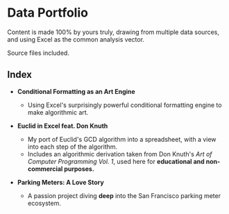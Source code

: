 # **Data Portfolio**

Content is made 100% by yours truly, drawing from multiple data sources, and using Excel as the common analysis vector.

Source files included.

## **Index**

- **Conditional Formatting as an Art Engine**
    - Using Excel's surprisingly powerful conditional formatting engine to make algorithmic art.

- **Euclid in Excel feat. Don Knuth**
    - My port of Euclid's GCD algorithm into a spreadsheet, with a view into each step of the algorithm.
    - Includes an algorithmic derivation taken from Don Knuth's _Art of Computer Programming Vol. 1_, used here for **educational and non-commercial purposes.**

- **Parking Meters: A Love Story**
    - A passion project diving **deep** into the San Francisco parking meter ecosystem. 
